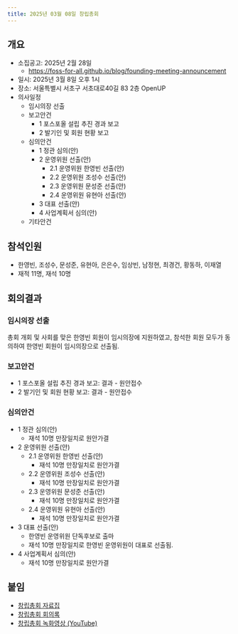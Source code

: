 ```yaml
---
title: 2025년 03월 08일 창립총회
---
```


## 개요

- 소집공고: 2025년 2월 28일
  - https://foss-for-all.github.io/blog/founding-meeting-announcement
- 일시: 2025년 3월 8일 오후 1시
- 장소: 서울특별시 서초구 서초대로40길 83 2층 OpenUP
- 의사일정
  - 임시의장 선출
  - 보고안건
    - 1 포스포올 설립 추진 경과 보고
    - 2 발기인 및 회원 현황 보고
  - 심의안건
    - 1 정관 심의(안)
    - 2 운영위원 선출(안)
      - 2.1 운영위원 한영빈 선출(안)
      - 2.2 운영위원 조성수 선출(안)
      - 2.3 운영위원 문성준 선출(안)
      - 2.4 운영위원 유현아 선출(안)
    - 3 대표 선출(안)
    - 4 사업계획서 심의(안)
  - 기타안건

## 참석인원

- 한영빈, 조성수, 문성준, 유현아, 은은수, 임상빈, 남정현, 최경건, 황동하, 이재열
- 재적 11명, 재석 10명

## 회의결과

### 임시의장 선출

총회 개회 및 사회를 맞은 한영빈 회원이 임시의장에 지원하였고, 참석한 회원 모두가 동의하여 한영빈 회원이 임시의장으로 선출됨.

### 보고안건

- 1 포스포올 설립 추진 경과 보고: 결과 - 원안접수
- 2 발기인 및 회원 현황 보고: 결과 - 원안접수

### 심의안건

- 1 정관 심의(안)
  - 재석 10명 만장일치로 원안가결
- 2 운영위원 선출(안)
  - 2.1 운영위원 한영빈 선출(안)
    - 재석 10명 만장일치로 원안가결
  - 2.2 운영위원 조성수 선출(안)
    - 재석 10명 만장일치로 원안가결
  - 2.3 운영위원 문성준 선출(안)
    - 재석 10명 만장일치로 원안가결
  - 2.4 운영위원 유현아 선출(안)
    - 재석 10명 만장일치로 원안가결
- 3 대표 선출(안)
  - 한영빈 운영위원 단독후보로 출마
  - 재석 10명 만장일치로 한영빈 운영위원이 대표로 선출됨.
- 4 사업계획서 심의(안)
  - 재석 10명 만장일치로 원안가결

## 붙임

- [창립총회 자료집](./창립총회_자료집.pdf)
- [창립총회 회의록](./창립총회_회의록.pdf)
- [창립총회 녹화영상 (YouTube)](https://www.youtube.com/watch?v=orpUhYZGuVs)
